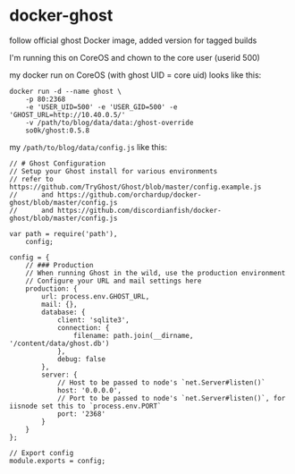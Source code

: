 docker-ghost
============

follow official ghost Docker image, added version for tagged builds

I'm running this on CoreOS and chown to the core user (userid 500)

my docker run on CoreOS (with ghost UID = core uid) looks like this:
```
docker run -d --name ghost \
    -p 80:2368 
    -e 'USER_UID=500' -e 'USER_GID=500' -e 'GHOST_URL=http://10.40.0.5/' 
    -v /path/to/blog/data/data:/ghost-override 
    so0k/ghost:0.5.8
```

my ```/path/to/blog/data/config.js``` like this:
```
// # Ghost Configuration
// Setup your Ghost install for various environments
// refer to https://github.com/TryGhost/Ghost/blob/master/config.example.js
//      and https://github.com/orchardup/docker-ghost/blob/master/config.js
//      and https://github.com/discordianfish/docker-ghost/blob/master/config.js

var path = require('path'),
    config;

config = {
    // ### Production
    // When running Ghost in the wild, use the production environment
    // Configure your URL and mail settings here
    production: {
        url: process.env.GHOST_URL,
        mail: {},
        database: {
            client: 'sqlite3',
            connection: {
                filename: path.join(__dirname, '/content/data/ghost.db')
            },
            debug: false
        },
        server: {
            // Host to be passed to node's `net.Server#listen()`
            host: '0.0.0.0',
            // Port to be passed to node's `net.Server#listen()`, for iisnode set this to `process.env.PORT`
            port: '2368'
        }
    }
};

// Export config
module.exports = config;
```
